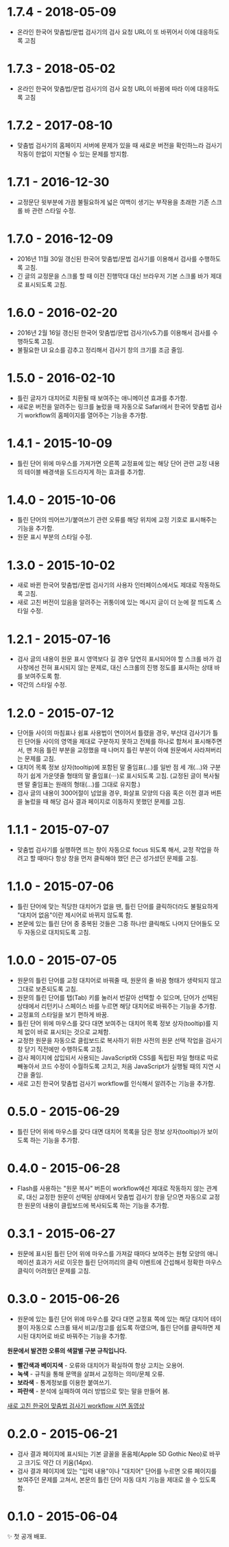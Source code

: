# 1.7.4 - 2018-05-09
- 온라인 한국어 맞춤법/문법 검사기의 검사 요청 URL이 또 바뀌어서 이에 대응하도록 고침

# 1.7.3 - 2018-05-02
- 온라인 한국어 맞춤법/문법 검사기의 검사 요청 URL이 바뀜에 따라 이에 대응하도록 고침

# 1.7.2 - 2017-08-10
- 맞춤법 검사기의 홈페이지 서버에 문제가 있을 때 새로운 버전을 확인하느라 검사기 작동이 한없이 지연될 수 있는 문제를 방지함.

# 1.7.1 - 2016-12-30
- 교정문단 윗부분에 가끔 불필요하게 넓은 여백이 생기는 부작용을 초래한 기존 스크롤 바 관련 스타일 수정.

# 1.7.0 - 2016-12-09
- 2016년 11월 30일 갱신된 한국어 맞춤법/문법 검사기를 이용해서 검사를 수행하도록 고침.
- 긴 글의 교정문을 스크롤 할 때 이전 진행막대 대신 브라우저 기본 스크롤 바가 제대로 표시되도록 고침.

# 1.6.0 - 2016-02-20
- 2016년 2월 16일 갱신된 한국어 맞춤법/문법 검사기(v5.7)를 이용해서 검사를 수행하도록 고침.
- 불필요한 UI 요소를 감추고 정리해서 검사기 창의 크기를 조금 줄임.

# 1.5.0 - 2016-02-10
- 틀린 글자가 대치어로 치환될 때 보여주는 애니메이션 효과를 추가함.
- 새로운 버전을 알려주는 링크를 눌렀을 때 자동으로 Safari에서 한국어 맞춤법 검사기 workflow의 홈페이지를 열어주는 기능을 추가함.

# 1.4.1 - 2015-10-09
- 틀린 단어 위에 마우스를 가져가면 오른쪽 교정표에 있는 해당 단어 관련 교정 내용의 테이블 배경색을 도드라지게 하는 효과를 추가함.

# 1.4.0 - 2015-10-06
- 틀린 단어의 띄어쓰기/붙여쓰기 관련 오류를 해당 위치에 교정 기호로 표시해주는 기능을 추가함.
- 원문 표시 부분의 스타일 수정.

# 1.3.0 - 2015-10-02
- 새로 바뀐 한국어 맞춤법/문법 검사기의 사용자 인터페이스에서도 제대로 작동하도록 고침.
- 새로 고친 버전이 있음을 알려주는 귀퉁이에 있는 메시지 글이 더 눈에 잘 띄도록 스타일 수정.

# 1.2.1 - 2015-07-16
- 검사 글의 내용이 원문 표시 영역보다 길 경우 당연히 표시되어야 할 스크롤 바가 검사창에선 전혀 표시되지 않는 문제로, 대신 스크롤의 진행 정도를 표시하는 상태 바를 보여주도록 함.
- 약간의 스타일 수정.

# 1.2.0 - 2015-07-12
- 단어들 사이의 마침표나 쉼표 사용법이 연이어서 틀렸을 경우, 부산대 검사기가 틀린 단어들 사이의 영역을 제대로 구분하지 못하고 전체를 하나로 합쳐서 표시해주면서, 맨 처음 틀린 부분을 교정했을 때 나머지 틀린 부분이 아예 원문에서 사라져버리는 문제를 고침.
- 대치어 목록 정보 상자(tooltip)에 포함된 말 줄임표(…)를 일반 점 세 개(...)와 구분하기 쉽게 가운뎃줄 형태의 말 줄임표(⋯)로 표시되도록 고침. (교정된 글이 복사될 땐 말 줄임표는 원래의 형태(…)를 그대로 유지함.)
- 검사 글의 내용이 300어절이 넘었을 경우, 화살표 모양의 다음 혹은 이전 결과 버튼을 눌렀을 때 해당 검사 결과 페이지로 이동하지 못했던 문제를 고침.

# 1.1.1 - 2015-07-07
- 맞춤법 검사기를 실행하면 뜨는 창이 자동으로 focus 되도록 해서, 교정 작업을 하려고 할 때마다 항상 창을 먼저 클릭해야 했던 은근 성가셨던 문제를 고침.

# 1.1.0 - 2015-07-06
- 틀린 단어에 맞는 적당한 대치어가 없을 땐, 틀린 단어를 클릭하더라도 불필요하게 "대치어 없음"이란 제시어로 바뀌지 않도록 함.
- 본문에 있는 틀린 단어 중 중복된 것들은 그중 하나만 클릭해도 나머지 단어들도 모두 자동으로 대치되도록 고침.

# 1.0.0 - 2015-07-05
- 원문의 틀린 단어를 교정 대치어로 바꿔줄 때, 원문의 줄 바꿈 형태가 생략되지 않고 그대로 보존되도록 고침.
- 원문의 틀린 단어를 탭(Tab) 키를 눌러서 번갈아 선택할 수 있으며, 단어가 선택된 상태에서 리턴키나 스페이스 바를 누르면 해당 대치어로 바꿔주는 기능을 추가함.
- 교정표의 스타일을 보기 편하게 바꿈.
- 틀린 단어 위에 마우스를 갖다 대면 보여주는 대치어 목록 정보 상자(tooltip)를 지체 없이 바로 표시되는 것으로 교체함.
- 교정한 원문을 자동으로 클립보드로 복사하기 위한 사전의 원문 선택 작업을 검사기 창 닫기 직전에만 수행하도록 고침.
- 검사 페이지에 삽입되서 사용되는 JavaScript와 CSS를 독립된 파일 형태로 따로 빼놓아서 코드 수정이 수월하도록 고치고, 처음 JavaScript가 실행될 때의 지연 시간을 줄임.
- 새로 고친 한국어 맞춤법 검사기 workflow를 인식해서 알려주는 기능을 추가함.

# 0.5.0 - 2015-06-29
- 틀린 단어 위에 마우스를 갖다 대면 대치어 목록을 담은 정보 상자(tooltip)가 보이도록 하는 기능을 추가함.

# 0.4.0 - 2015-06-28
- Flash를 사용하는 "원문 복사" 버튼이 workflow에선 제대로 작동하지 않는 관계로, 대신 교정한 원문이 선택된 상태에서 맞춤법 검사기 창을 닫으면 자동으로 교정한 원문의 내용이 클립보드에 복사되도록 하는 기능을 추가함.

# 0.3.1 - 2015-06-27
- 원문에 표시된 틀린 단어 위에 마우스를 가져갈 때마다 보여주는 원형 모양의 애니메이션 효과가 서로 이웃한 틀린 단어끼리의 클릭 이벤트에 간섭해서 정확한 마우스 클릭이 어려웠던 문제를 고침.

# 0.3.0 - 2015-06-26
- 원문에 있는 틀린 단어 위에 마우스를 갖다 대면 교정표 쪽에 있는 해당 대치어 테이블이 자동으로 스크롤 돼서 비교/참고를 쉽도록 하였으며, 틀린 단어를 클릭하면 제시된 대치어로 바로 바꿔주는 기능을 추가함.

**원문에서 발견한 오류의 색깔별 구분 규칙입니다.**

- **빨간색과 베이지색** - 오류와 대치어가 확실하여 항상 고치는 오용어.
- **녹색** - 규칙을 통해 문맥을 살펴서 교정하는 의미/문체 오류.
- **보라색** - 통계정보를 이용한 붙여쓰기.
- **파란색** - 분석에 실패하여 여러 방법으로 맞는 말을 만들어 봄.

[새로 고친 한국어 맞춤법 검사기 workflow 시연 동영상](https://youtu.be/_yWgkaKLO0U)

# 0.2.0 - 2015-06-21
- 검사 결과 페이지에 표시되는 기본 글꼴을 돋움체(Apple SD Gothic Neo)로 바꾸고 크기도 약간 더 키움(14px).
- 검사 결과 페이지에 있는 "입력 내용"이나 "대치어" 단어를 누르면 오류 페이지를 보여주던 문제를 고쳐서, 본문의 틀린 단어 자동 대치 기능을 제대로 쓸 수 있도록 함.

# 0.1.0 - 2015-06-04
✨ 첫 공개 배포.
